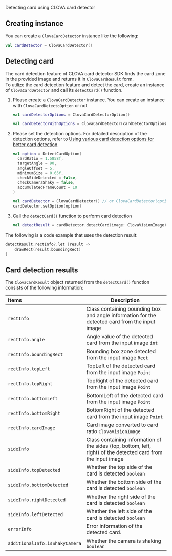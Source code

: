 Detecting card using CLOVA card detector

## Creating instance

You can create a `ClovaCardDetector` instance like the following:

```kotlin
val cardDetector = ClovaCardDetector()
```

## Detecting card

The card detection feature of CLOVA card detector SDK finds the card zone in the provided image and returns it in `ClovaCardResult` form.  
To utilize the card detection feature and detect the card, create an instance of `ClovaCardDetector` and call its `detectCard()` function.

1. Please create a `ClovaCardDetector` instance. You can create an instance with  `ClovaCardDetectoOption` or not

   ```kotlin
   val cardDetectorOptions = ClovaCardDetectorOption()
   
   val cardDetectorWithOptions = ClovaCardDetector(cardDetectorOptions)
   ```

2. Please set the detection options. For detailed description of the detection options, refer to [Using various card detection options for better card detection](./option_AOS.md).

   ```kotlin
   val option = DetectCardOption(
     cardRatio = 1.5858f,
     targetAngle = 90,
     angleOffset = 5,
     minimumSize = 0.65f,	
     checkSideDetected = false,
     checkCameraShaky = false,
     accumulatedFrameCount = 10
   )
   
   val cardDetector = ClovaCardDetector() // or ClovaCardDetector(option)
   cardDetector.setOption(option)
   ```

3. Call the `detectCard()` function to perform card detection

   ```kotlin
   val detectResult = cardDetector.detectCard(image: ClovaVisionImage)      //input image
   ```

The following is a code example that uses the detection result:

```kotlin
detectResult.rectInfo?.let {result ->
    drawRect(result.boundingRect)
}
```

## Card detection results

The `ClovaCardResult` object returned from the `detectCard()` function consists of the following information:

| Items| Description|
|:----------|----------|
| `rectInfo`                     | Class containing bounding box and angle information for the detected card from the input image |
| `rectInfo.angle`               | Angle value of the detected card from the input image `int`  |
| `rectInfo.boundingRect`        | Bounding box zone detected from the input image `Rect`       |
| `rectInfo.topLeft`             | TopLeft of the detected card from the input image `Point`    |
| `rectInfo.topRight`            | TopRight of the detected card from the input image `Point`   |
| `rectInfo.bottomLeft`          | BottomLeft of the detected card from the input image `Point` |
| `rectInfo.bottomRight`         | BottomRight of the detected card from the input image `Point` |
| `rectInfo.cardImage`           | Card image converted to card ratio `ClovaVisionImage`  |
| `sideInfo`                     | Class containing information of the sides (top, bottom, left, right) of the detected card from the input image |
| `sideInfo.topDetected`         | Whether the top side of the card is detected `boolean`         |
| `sideInfo.bottomDetected`      | Whether the bottom side of the card is detected `boolean`      |
| `sideInfo.rightDetected`       | Whether the right side of the card is detected `boolean`       |
| `sideInfo.leftDetected`        | Whether the left side of the card is detected `boolean`        |
| `errorInfo`                    | Error information of the detected card.                      |
| `additionalInfo.isShakyCamera` | Whether the camera is shaking `boolean` |

